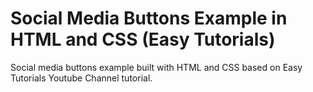 <h1>Social Media Buttons Example in HTML and CSS (Easy Tutorials)</h1>
<p>Social media buttons example built with HTML and CSS based on Easy Tutorials Youtube Channel tutorial.</p>


